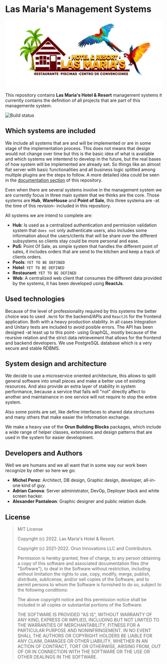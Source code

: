 # Las Maria's Management Systems

![Las Maria's Hotel & Resort](./docs/images/logo.jpg)

This repository contains **Las Maria's Hotel & Resort** management systems it currently contains the definition of all projects that are part of this managemente system.

![Build status](https://github.com/mpsaavedra/las-marias/actions/workflows/build-dev.yml/badge.svg?branch=dev)

## Which systems are included

We include all systems that are and will be implemented or are in some stage of the implementation process. This does not means that design would not change over time but this is the basic idea of what is available and which systems we intentend to develop in the future, but the real bases of how system will be implemented are already set. So things like an almost flat server with basic functionalities and all business logic splitted among multiple plugins are the steps to follow. A more detailed idea could be seen in the [documentation section](./docs/index.md) of this repository.

Even when there are several systems involve in the management system we are currently focus in three main system that we thinks are the core. Those systems are **Hub**, **WareHouse** and **Point of Sale**, this three systema are -at the time of this revision- included in this repository.

All systems we are intend to complete are:

- **Hub**: Is used as a centralized authentication and permission validation system that ``does not`` only authenticate users, also includes some information about the users/clients that will be share over the different subsystems so clients stay could be more personal and ease.
- **PoS**: Point Of Sale, as simple system that handles the different point of sales, it includes orders that are send to the kitchen and keep a track of clients orders.
- **Pools**: ``YET TO BE DEFINED``
- **Hotel**: ``YET TO BE DEFINED``
- **Restaurant**: ``YET TO BE DEFINED``
- **Web**: A centralized web client that consumes the different data provided by the systems, it has been developed using **ReactJs**.

## Used technologies

Because of the level of professionality required by this systems the better choice was to used ``.Net6`` for the backend/APIs and ``ReactJS`` for the frontend application. Both with a heavy production stability. In all cases Integration and Unitary tests are included to avoid posible errors. The API has been designed -at least up to this point- using GraphQL, mostly because of the reursive relation and the strict data retrievement that allows for the frontend and backend developers. We use PostgreSQL database which is a very secure and stable RDBMS.

## System design and architecture

We decide to use a microservice oriented architecture, this allows to split general software into small pieces and make a better use of existing resources. And also provide an extra layer of stability in system performance, because a service that fails will "not" directly affect to another and maintainance in one service will not require to stop the entire system.

Also some points are set, like define interfaces to shared data structures and many others that make easier the information exchange.

We make a heavy use of the **Orun Building Blocks** packages, which include a wide range of helper classes, extensions and design patterns that are used in the system for easier development.

## Developers and Authors

Well we are humans and we all want that in some way our work been recognize by other so here we go:

* **Michel Perez**: Architect, DB design, Graphic design, developer, all-in-one kind of guy.
* **Adrian Canova**: Server administrator, DevOp, Deployer black and white screen hacker.
* **Alexander Pantaleon**: Graphic designer and public relation dude.

## License

> MIT License
>
> Copyright (c) 2022. Las Maria's Hotel & Resort.
>
> Copyright (c) 2021-2022. Orun Innovations LLC and Contributors.
> 
> Permission is hereby granted, free of charge, to any person obtaining a copy
> of this software and associated documentation files (the "Software"), to deal
> in the Software without restriction, including without limitation the rights
> to use, copy, modify, merge, publish, distribute, sublicense, and/or sell
> copies of the Software, and to permit persons to whom the Software is
> furnished to do so, subject to the following conditions:
>
> The above copyright notice and this permission notice shall be included in all
> copies or substantial portions of the Software.
>
> THE SOFTWARE IS PROVIDED "AS IS", WITHOUT WARRANTY OF ANY KIND, EXPRESS OR
> IMPLIED, INCLUDING BUT NOT LIMITED TO THE WARRANTIES OF MERCHANTABILITY,
> FITNESS FOR A PARTICULAR PURPOSE AND NONINFRINGEMENT. IN NO EVENT SHALL THE
> AUTHORS OR COPYRIGHT HOLDERS BE LIABLE FOR ANY CLAIM, DAMAGES OR OTHER
> LIABILITY, WHETHER IN AN ACTION OF CONTRACT, TORT OR OTHERWISE, ARISING FROM,
> OUT OF OR IN CONNECTION WITH THE SOFTWARE OR THE USE OR OTHER DEALINGS IN THE
> SOFTWARE.
>
